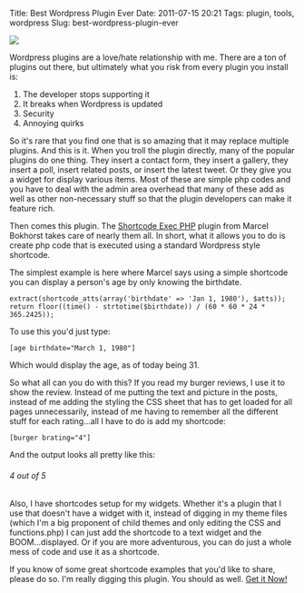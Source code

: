Title: Best Wordpress Plugin Ever
Date: 2011-07-15 20:21
Tags: plugin, tools, wordpress
Slug: best-wordpress-plugin-ever

![](http://blog.traeblain.com/wp-content/uploads/wp3-logo.png)

Wordpress plugins are a love/hate relationship with me. There are a ton of plugins out there, but ultimately what you risk from every plugin you install is:

  1. The developer stops supporting it
  2. It breaks when Wordpress is updated
  3. Security
  4. Annoying quirks

So it's rare that you find one that is so amazing that it may replace multiple plugins. And this is it. When you troll the plugin directly, many of the popular plugins do one thing. They insert a contact form, they insert a gallery, they insert a poll, insert related posts, or insert the latest tweet. Or they give you a widget for display various items. Most of these are simple php codes and you have to deal with the admin area overhead that many of these add as well as other non-necessary stuff so that the plugin developers can make it feature rich.

Then comes this plugin. The [Shortcode Exec PHP](http://blog.bokhorst.biz/3626/computers-en-internet/wordpress-plugin-shortcode-exec-php/) plugin from Marcel Bokhorst takes care of nearly them all. In short, what it allows you to do is create php code that is executed using a standard Wordpress style shortcode.

The simplest example is here where Marcel says using a simple shortcode you can display a person's age by only knowing the birthdate.
    
    extract(shortcode_atts(array('birthdate' => 'Jan 1, 1980'), $atts));
    return floor((time() - strtotime($birthdate)) / (60 * 60 * 24 * 365.2425));

To use this you'd just type:
    
    [age birthdate="March 1, 1980"]

Which would display the age, as of today being 31.

So what all can you do with this? If you read my burger reviews, I use it to show the review. Instead of me putting the text and picture in the posts, instead of me adding the styling the CSS sheet that has to get loaded for all pages unnecessarily, instead of me having to remember all the different stuff for each rating...all I have to do is add my shortcode:
    
    [burger brating="4"]

And the output looks all pretty like this:

<h6 class='burger four' title='Rating of 4 indicates the burger actually tasted good. Keep doing what you are doing, bro, because it is working. Thank you, sir, may I have another.'>4<span class='burger_of'> out of </span>5</h6>

Also, I have shortcodes setup for my widgets. Whether it's a plugin that I use that doesn't have a widget with it, instead of digging in my theme files (which I'm a big proponent of child themes and only editing the CSS and functions.php) I can just add the shortcode to a text widget and the BOOM...displayed. Or if you are more adventurous, you can do just a whole mess of code and use it as a shortcode.

If you know of some great shortcode examples that you'd like to share, please do so. I'm really digging this plugin. You should as well. [Get it Now!](http://wordpress.org/extend/plugins/shortcode-exec-php/)